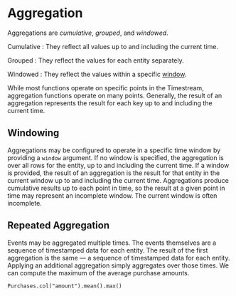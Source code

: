 # Aggregation

Aggregations are _cumulative_, _grouped_, and _windowed_.

Cumulative
: They reflect all values up to and including the current time.

Grouped
: They reflect the values for each entity separately.

Windowed
: They reflect the values within a specific [window](../reference/windows.md).

While most functions operate on specific points in the Timestream, aggregation functions operate on many points.
Generally, the result of an aggregation represents the result for each key up to and including the current time.

## Windowing
Aggregations may be configured to operate in a specific time window by providing a `window` argument.
If no window is specified, the aggregation is over all rows for the entity, up to and including the current time.
If a window is provided, the result of an aggregation is the result for that entity in the current window up to and including the current time.
Aggregations produce cumulative results up to each point in time, so the result at a given point in time may represent an incomplete window.
The current window is often incomplete.

## Repeated Aggregation

Events may be aggregated multiple times.
The events themselves are a sequence of timestamped data for each entity.
The result of the first aggregation is the same — a sequence of timestamped data for each entity.
Applying an additional aggregation simply aggregates over those times.
We can compute the maximum of the average purchase amounts.

```
Purchases.col("amount").mean().max()
```